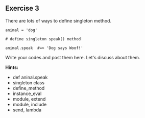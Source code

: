Exercise 3
----------

There are lots of ways to define singleton method.

	animal = 'dog'
	
	# define singleton speak() method
	
	animal.speak  #=> 'Dog says Woof!'


Write your codes and post them here. Let's discuss about them.

**Hints:**

- def aninal.speak
- singleton class
- define_method
- instance_eval
- module, extend
- module, include
- send, lambda